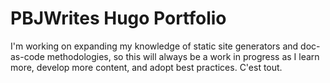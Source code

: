 # PBJWrites Hugo Portfolio

I'm working on expanding my knowledge of static site generators and doc-as-code methodologies, so this will always be a work in progress as I learn more, develop more content, and adopt best practices. C'est tout. 
